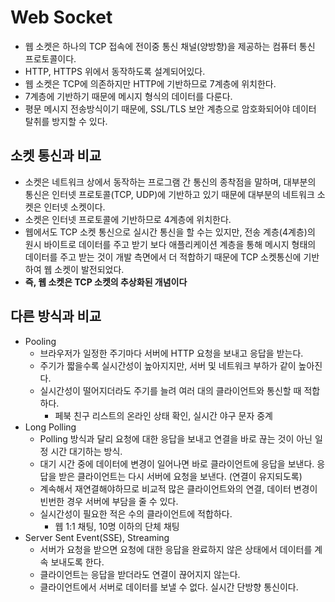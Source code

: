 # Web Socket

- 웹 소켓은 하나의 TCP 접속에 전이중 통신 채널(양방향)을 제공하는 컴퓨터 통신 프로토콜이다.
- HTTP, HTTPS 위에서 동작하도록 설계되어있다.
- 웹 소켓은 TCP에 의존하지만 HTTP에 기반하므로 7계층에 위치한다.
- 7계층에 기반하기 때문에 메시지 형식의 데이터를 다룬다.
- 평문 메시지 전송방식이기 때문에, SSL/TLS 보안 계층으로 암호화되어야 데이터 탈취를 방지할 수 있다.

## 소켓 통신과 비교
- 소켓은 네트워크 상에서 동작하는 프로그램 간 통신의 종착점을 말하며, 대부분의 통신은 인터넷 프로토콜(TCP, UDP)에 기반하고 있기 때문에 대부분의 네트워크 소켓은 인터넷 소켓이다.
- 소켓은 인터넷 프로토콜에 기반하므로 4계층에 위치한다.
- 웹에서도 TCP 소켓 통신으로 실시간 통신을 할 수는 있지만, 전송 계층(4계층)의 원시 바이트로 데이터를 주고 받기 보다 애플리케이션 계층을 통해 메시지 형태의 데이터를 주고 받는 것이 개발 측면에서 더 적합하기 때문에 TCP 소켓통신에 기반하여 웹 소켓이 발전되었다.
- **즉, 웹 소켓은 TCP 소켓의 추상화된 개념이다**

## 다른 방식과 비교
- Pooling
  - 브라우저가 일정한 주기마다 서버에 HTTP 요청을 보내고 응답을 받는다.
  - 주기가 짧을수록 실시간성이 높아지지만, 서버 및 네트워크 부하가 같이 높아진다.
  - 실시간성이 떨어지더라도 주기를 늘려 여러 대의 클라이언트와 통신할 때 적합하다.
    - 페북 친구 리스트의 온라인 상태 확인, 실시간 야구 문자 중계
- Long Polling
  - Polling 방식과 달리 요청에 대한 응답을 보내고 연결을 바로 끊는 것이 아닌 일정 시간 대기하는 방식.
  - 대기 시간 중에 데이터에 변경이 일어나면 바로 클라이언트에 응답을 보낸다. 응답을 받은 클라이언트는 다시 서버에 요청을 보낸다. (연결이 유지되도록)
  - 계속해서 재연결해야하므로 비교적 많은 클라이언트와의 연결, 데이터 변경이 빈번한 경우 서버에 부담을 줄 수 있다.
  - 실시간성이 필요한 적은 수의 클라이언트에 적합하다.
    - 웹 1:1 채팅, 10명 이하의 단체 채팅
- Server Sent Event(SSE), Streaming
  - 서버가 요청을 받으면 요청에 대한 응답을 완료하지 않은 상태에서 데이터를 계속 보내도록 한다.
  - 클라이언트는 응답을 받더라도 연결이 끊어지지 않는다.
  - 클라이언트에서 서버로 데이터를 보낼 수 없다. 실시간 단방향 통신이다.
